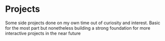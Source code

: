 # Projects
Some side projects done on my own time out of curiosity and interest. Basic for the most part but nonetheless building a strong foundation for more interactive projects in the near future
